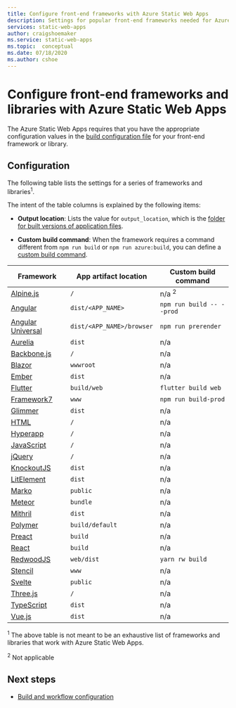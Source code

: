 ```yaml
---
title: Configure front-end frameworks with Azure Static Web Apps
description: Settings for popular front-end frameworks needed for Azure Static Web Apps
services: static-web-apps
author: craigshoemaker
ms.service: static-web-apps
ms.topic:  conceptual
ms.date: 07/18/2020
ms.author: cshoe
---
```


# Configure front-end frameworks and libraries with Azure Static Web Apps

The Azure Static Web Apps requires that you have the appropriate configuration values in the [build configuration file](build-configuration.md) for your front-end framework or library.

## Configuration

The following table lists the settings for a series of frameworks and libraries<sup>1</sup>.

The intent of the table columns is explained by the following items:

- **Output location**: Lists the value for `output_location`, which is the [folder for built versions of application files](build-configuration.md).

- **Custom build command**: When the framework requires  a command different from `npm run build` or `npm run azure:build`, you can define a [custom build command](build-configuration.md#custom-build-commands).

| Framework | App artifact location | Custom build command |
|--|--|--|
| [Alpine.js](https://github.com/alpinejs/alpine/) | `/` | n/a <sup>2</sup> |
| [Angular](https://angular.io/) | `dist/<APP_NAME>` | `npm run build -- --prod` |
| [Angular Universal](https://angular.io/guide/universal) | `dist/<APP_NAME>/browser` | `npm run prerender` |
| [Aurelia](https://aurelia.io/) | `dist` | n/a |
| [Backbone.js](https://backbonejs.org/) | `/` | n/a |
| [Blazor](https://dotnet.microsoft.com/apps/aspnet/web-apps/blazor) | `wwwroot` | n/a |
| [Ember](https://emberjs.com/) | `dist` | n/a |
| [Flutter](https://flutter.dev/) | `build/web` | `flutter build web` |
| [Framework7](https://framework7.io/) | `www` | `npm run build-prod` |
| [Glimmer](https://glimmerjs.com/) | `dist` | n/a |
| [HTML](https://developer.mozilla.org/docs/Web/HTML) | `/` | n/a |
| [Hyperapp](https://hyperapp.dev/) | `/` | n/a |
| [JavaScript](https://developer.mozilla.org/docs/Web/javascript) | `/` | n/a |
| [jQuery](https://jquery.com/) | `/` | n/a |
| [KnockoutJS](https://knockoutjs.com/) | `dist` | n/a |
| [LitElement](https://lit-element.polymer-project.org/) | `dist` | n/a |
| [Marko](https://markojs.com/) | `public` | n/a |
| [Meteor](https://www.meteor.com/) | `bundle` | n/a |
| [Mithril](https://mithril.js.org/) | `dist` | n/a |
| [Polymer](https://www.polymer-project.org/) | `build/default` | n/a |
| [Preact](https://preactjs.com/) | `build` | n/a |
| [React](https://reactjs.org/) | `build` | n/a |
| [RedwoodJS](https://redwoodjs.com/) | `web/dist` | `yarn rw build` |
| [Stencil](https://stenciljs.com/) | `www` | n/a |
| [Svelte](https://svelte.dev/) | `public` | n/a |
| [Three.js](https://threejs.org/) | `/` | n/a |
| [TypeScript](https://www.typescriptlang.org/) | `dist` | n/a |
| [Vue.js](https://vuejs.org/) | `dist` | n/a |

<sup>1</sup> The above table is not meant to be an exhaustive list of frameworks and libraries that work with Azure Static Web Apps.

<sup>2</sup> Not applicable

## Next steps

- [Build and workflow configuration](build-configuration.md)
